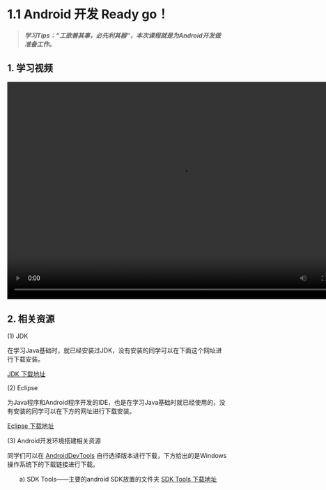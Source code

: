 # 1.1 Android 开发 Ready go！

>##### 学习Tips：“工欲善其事，必先利其器”，本次课程就是为Android开发做准备工作。

## 1. 学习视频

<video src="https://ssl.acfun.tv/block-player-homura.html?salt=166140321#token=ncrev4f6g9yq4cxr;vid=1511472;postMessage=1;autoplay=0;fullscreen=0;from=http://www.acfun.tv;hint=%E5%B0%8F%E8%B4%B4%E5%A3%AB:%E6%89%93%E5%BC%80%E5%8F%B3%E4%BE%A7%E5%BC%B9%E5%B9%95%E5%88%97%E8%A1%A8%E5%90%8E%EF%BC%8C%E5%8F%AF%E4%BB%A5%E5%9C%A8%E5%88%97%E8%A1%A8%E4%B8%8B%E6%96%B9%E5%BC%80%E5%90%AF%E5%90%88%E5%B9%B6%E9%87%8D%E5%A4%8D%E5%BC%B9%E5%B9%95%E3%80%81%E8%BF%9E%E6%92%AD%E6%A8%A1%E5%BC%8F%E7%AD%89%E5%8A%9F%E8%83%BD" width="800" height="498" controls="controls">
</video>

## 2. 相关资源

(1) JDK

在学习Java基础时，就已经安装过JDK，没有安装的同学可以在下面这个网址进行下载安装。

[JDK 下载地址](http://www.oracle.com/technetwork/java/javase/downloads/index-jsp-138363.html)

(2) Eclipse

为Java程序和Android程序开发的IDE，也是在学习Java基础时就已经使用的，没有安装的同学可以在下方的网址进行下载安装。

[Eclipse 下载地址](http://www.eclipse.org/downloads/)

(3) Android开发环境搭建相关资源

同学们可以在 [AndroidDevTools](http://www.androiddevtools.cn/) 自行选择版本进行下载，下方给出的是Windows操作系统下的下载链接进行下载。

　　a) SDK Tools——主要的android SDK放置的文件夹 [SDK Tools 下载地址]()
